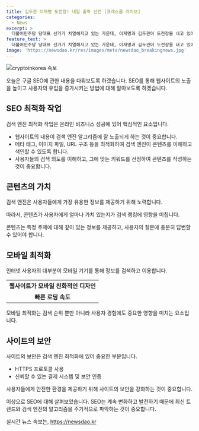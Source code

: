 ```yaml
---
title: 김두관 이재명 도전장! 내일 출마 선언 [프레스룸 라이브]
categories:
  - News
excerpt: >
  더불어민주당 당대표 선거가 치열해지고 있는 가운데, 이재명과 김두관이 도전장을 내고 있어 화제다. 이에 대한 국영호, 이종근, 장현주, 장가희가 프레스룸에서 실시간으로 논의할 예정이다. 클릭을 유도하기 위해서는 이 사건의 핵심 포인트와 진행 상황에 대한 간결하고 흥미로운 정보를 강조해보는 게 좋을 것이다.
feature_text: >
  더불어민주당 당대표 선거가 치열해지고 있는 가운데, 이재명과 김두관이 도전장을 내고 있어 화제다. 이에 대한 국영호, 이종근, 장현주, 장가희가 프레스룸에서 실시간으로 논의할 예정이다. 클릭을 유도하기 위해서는 이 사건의 핵심 포인트와 진행 상황에 대한 간결하고 흥미로운 정보를 강조해보는 게 좋을 것이다.
image: 'https://newsdao.kr/res/images/meta/newsdao_breakingnews.jpg'
---
```


<p><img src="https://newsdao.kr/res/images/meta/newsdao_breakingnews.jpg" alt="cryptoinkorea 속보" /></p>

<p>오늘은 구글 SEO에 관한 내용을 다뤄보도록 하겠습니다. SEO를 통해 웹사이트의 노출을 높이고 사용자의 유입을 증가시키는 방법에 대해 알아보도록 하겠습니다.</p>

<h2 data-ke-size="size26">SEO 최적화 작업</h2>

<p>검색 엔진 최적화 작업은 온라인 비즈니스 성공에 있어 핵심적인 요소입니다.</p>

<ul>
  <li>웹사이트의 내용이 검색 엔진 알고리즘에 잘 노출되게 하는 것이 중요합니다.</li>
  <li>메타 태그, 이미지 파일, URL 구조 등을 최적화하여 검색 엔진이 콘텐츠를 이해하고 색인할 수 있도록 합니다.</li>
  <li>사용자들의 검색 의도를 이해하고, 그에 맞는 키워드를 선정하여 콘텐츠를 작성하는 것이 중요합니다.</li>
</ul>

<h2 data-ke-size="size26">콘텐츠의 가치</h2>

<p>검색 엔진은 사용자들에게 가장 유용한 정보를 제공하기 위해 노력합니다.</p>

<p data-ke-size="size16">따라서, 콘텐츠가 사용자에게 얼마나 가치 있는지가 검색 랭킹에 영향을 미칩니다.</p>

<p>콘텐츠는 특정 주제에 대해 깊이 있는 정보를 제공하고, 사용자의 질문에 충분히 답변할 수 있어야 합니다.</p>

<h2 data-ke-size="size26">모바일 최적화</h2>

<p>인터넷 사용자의 대부분이 모바일 기기를 통해 정보를 검색하고 이용합니다.</p>

<table>
  <tr>
    <td style="text-align: center; height: 17px;"><b>웹사이트가 모바일 친화적인 디자인</b></td>
  </tr>
  <tr>
    <td style="text-align: center; height: 17px;"><b>빠른 로딩 속도</b></td>
  </tr>
</table>

<p data-ke-size="size16">모바일 최적화는 검색 순위 뿐만 아니라 사용자 경험에도 중요한 영향을 미치는 요소입니다.</p>

<h2 data-ke-size="size26">사이트의 보안</h2>

<p>사이트의 보안은 검색 엔진 최적화에 있어 중요한 부분입니다.</p>

<ul>
  <li>HTTPS 프로토콜 사용</li>
  <li>신뢰할 수 있는 결제 시스템 및 보안 인증</li>
</ul>

<p data-ke-size="size16">사용자들에게 안전한 환경을 제공하기 위해 사이트의 보안을 강화하는 것이 중요합니다.</p>

<p>이상으로 SEO에 대해 살펴보았습니다. SEO는 계속 변화하고 발전하기 때문에 최신 트렌드와 검색 엔진의 알고리즘을 주기적으로 파악하는 것이 중요합니다.</p>
실시간 뉴스 속보는, <a href="https://newsdao.kr" rel="dofollow">https://newsdao.kr</a>


